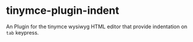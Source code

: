 # tinymce-plugin-indent

An Plugin for the tinymce wysiwyg HTML editor that provide indentation on `tab` keypress.
